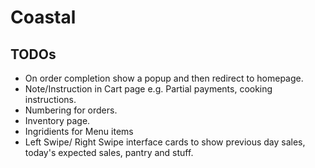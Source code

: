 # Coastal

## TODOs

- On order completion show a popup and then redirect to homepage.
- Note/Instruction in Cart page e.g. Partial payments, cooking instructions.
- Numbering for orders.
- Inventory page.
- Ingridients for Menu items
- Left Swipe/ Right Swipe interface cards to show previous day sales, today's expected sales, pantry and stuff.